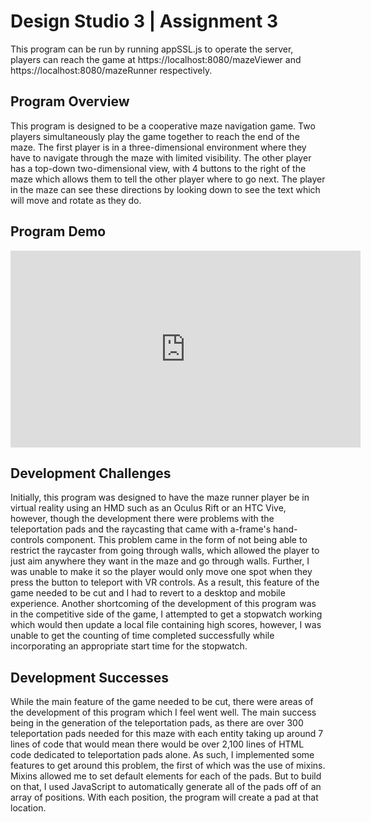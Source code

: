 # Design Studio 3 | Assignment 3

This program can be run by running appSSL.js to operate the server, players can reach the game at https://localhost:8080/mazeViewer and https://localhost:8080/mazeRunner respectively.
## Program Overview
This program is designed to be a cooperative maze navigation game. Two players simultaneously play the game together to reach the end of the maze. The first player is in a three-dimensional environment where they have to navigate through the maze with limited visibility. The other player has a top-down two-dimensional view, with 4 buttons to the right of the maze which allows them to tell the other player where to go next. The player in the maze can see these directions by looking down to see the text which will move and rotate as they do. 

## Program Demo
<iframe width="560" height="315" src="https://www.youtube.com/embed/J4IpcsLgQJw" frameborder="0" allow="accelerometer; autoplay; encrypted-media; gyroscope; picture-in-picture" allowfullscreen></iframe>

## Development Challenges
Initially, this program was designed to have the maze runner player be in virtual reality using an HMD such as an Oculus Rift or an HTC Vive, however, though the development there were problems with the teleportation pads and the raycasting that came with a-frame's hand-controls component. This problem came in the form of not being able to restrict the raycaster from going through walls, which allowed the player to just aim anywhere they want in the maze and go through walls. Further, I was unable to make it so the player would only move one spot when they press the button to teleport with VR controls. As a result, this feature of the game needed to be cut and I had to revert to a desktop and mobile experience. Another shortcoming of the development of this program was in the competitive side of the game, I attempted to get a stopwatch working which would then update a local file containing high scores, however, I was unable to get the counting of time completed successfully while incorporating an appropriate start time for the stopwatch.

## Development Successes
While the main feature of the game needed to be cut, there were areas of the development of this program which I feel went well. The main success being in the generation of the teleportation pads, as there are over 300 teleportation pads needed for this maze with each entity taking up around 7 lines of code that would mean there would be over 2,100 lines of HTML code dedicated to teleportation pads alone. As such, I implemented some features to get around this problem, the first of which was the use of mixins. Mixins allowed me to set default elements for each of the pads. But to build on that, I used JavaScript to automatically generate all of the pads off of an array of positions. With each position, the program will create a pad at that location. 

